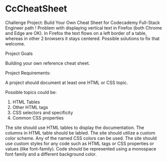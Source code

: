 # CcCheatSheet
 Challenge Project: Build Your Own Cheat Sheet for Codecademy Full-Stack Engineer path
! Problem with displaying vertical text in Firefox (both Chrome and Edge are OK). In Firefox the text flows on a left border of a table, whereas in other 2 browsers it stays centered. Possible solutions to fix that welcome.

Project Goals

Building your own reference cheat sheet.

Project Requirements:

A project should document at least one HTML or CSS topic.

Possible topics could be:

1. HTML Tables
2. Other HTML tags
3. CSS selectors and specificity
4. Common CSS properties

The site should use HTML tables to display the documentation. The columns in HTML table should be labled.
The site should utilize a custom color scheme. Any of the named CSS colors can be used.
The site should use custom styles for any code such as HTML tags or CSS properties or values (like font-family). Code should be represented using a monospace font family and a different background color.
